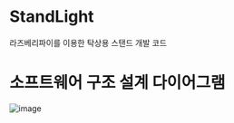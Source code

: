 # StandLight
라즈베리파이를 이용한 탁상용 스탠드 개발 코드



# 소프트웨어 구조 설계 다이어그램

![image](https://user-images.githubusercontent.com/113005994/190567543-abfe21ce-20cd-47b4-aeb7-3f7cdb6d92af.png)
